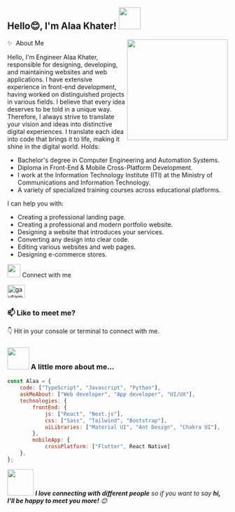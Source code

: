 <h2> Hello😊, I'm Alaa Khater! <img src="https://media.giphy.com/media/12oufCB0MyZ1Go/giphy.gif" width="50"></h2>
<img align='right' src="https://media.giphy.com/media/M9gbBd9nbDrOTu1Mqx/giphy.gif" width="230">
<p>✨&nbsp; About Me</p>
Hello, I'm Engineer Alaa Khater, responsible for designing, developing, and maintaining websites and web applications.
I have extensive experience in front-end development, having worked on distinguished projects in various fields.
I believe that every idea deserves to be told in a unique way. Therefore, I always strive to translate your vision and ideas into distinctive digital experiences. I translate each idea into code that brings it to life, making it shine in the digital world.
Holds:

- Bachelor's degree in Computer Engineering and Automation Systems.
- Diploma in Front-End & Mobile Cross-Platform Development.
- I work at the Information Technology Institute (ITI) at the Ministry of Communications and Information Technology.
- A variety of specialized training courses across educational platforms.

I can help you with:
- Creating a professional landing page.
- Creating a professional and modern portfolio website.
- Designing a website that introduces your services.
- Converting any design into clear code.
- Editing various websites and web pages.
- Designing e-commerce stores.
  
<img src="https://media.giphy.com/media/WUlplcMpOCEmTGBtBW/giphy.gif" width="30"> Connect with me
<p align="left">
<a href="https://www.linkedin.com/in/alaa-khater-60b156209/" target="blank"><img align="center" src="https://raw.githubusercontent.com/rahuldkjain/github-profile-readme-generator/master/src/images/icons/Social/linked-in-alt.svg" alt="gautamkrishnar" height="30" width="40" /></a>

### 📫 Like to meet me?

👇 Hit in your console or terminal to connect with me.


### <img src="https://media.giphy.com/media/VgCDAzcKvsR6OM0uWg/giphy.gif" width="50"> A little more about me...  

```javascript
const Alaa = {
    code: ["TypeScript", "Javascript", "Python"],
    askMeAbout: ["Web developer", "App developer", "UI/UX"],
    technologies: {
        frontEnd: {
            js: ["React", "Next.js"],
            css: ["Sass", "Tailwind", "Bootstrap"],
            uiLibraries: ["Material UI", "Ant Design", "Chakra UI"],
        },
        mobileApp: {
            crossPlatform: ["Flutter", React Native]
    },
};
```

<img src="https://media.giphy.com/media/LnQjpWaON8nhr21vNW/giphy.gif" width="60"> <em><b>I love connecting with different people</b> so if you want to say <b>hi, I'll be happy to meet you more!</b> 😊</em>


